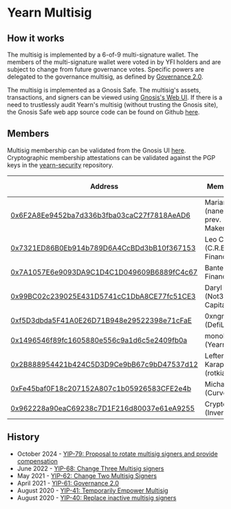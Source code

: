 # Yearn Multisig

## How it works

The multisig is implemented by a 6-of-9 multi-signature wallet. The members of the multi-signature wallet were voted in by YFI holders and are subject to change from future governance votes. Specific powers are delegated to the governance multisig, as defined by [Governance 2.0](https://gov.yearn.fi/t/yip-41-temporarily-empower-multisig/3630).

The multisig is implemented as a Gnosis Safe. The multisig's assets, transactions, and signers can be viewed using [Gnosis's Web UI](https://app.safe.global/home?safe=eth:0xFEB4acf3df3cDEA7399794D0869ef76A6EfAff52). If there is a need to trustlessly audit Yearn's multisig (without trusting the Gnosis site), the Gnosis Safe web app source code can be found on Github [here](https://github.com/safe-global/safe-wallet-web).

## Members

Multisig membership can be validated from the Gnosis UI [here](https://app.safe.global/settings/setup?safe=eth:0xFEB4acf3df3cDEA7399794D0869ef76A6EfAff52).  
Cryptographic membership attestations can be validated against the PGP keys in the [yearn-security](https://github.com/yearn/yearn-security/tree/master/keys) repository.

| Address           | Member Name          | Membership Attestation       |
|-------------------|----------------------|------------------------------|
| [0x6F2A8Ee9452ba7d336b3fba03caC27f7818AeAD6](https://etherscan.io/address/0x6F2A8Ee9452ba7d336b3fba03caC27f7818AeAD6) | Mariano Conti (nanexcool.com, prev. MakerDAO) | [Twitter](https://twitter.com/nanexcool/status/1491900804223041540) |
| [0x7321ED86B0Eb914b789D6A4CcBDd3bB10f367153](https://etherscan.io/address/0x7321ED86B0Eb914b789D6A4CcBDd3bB10f367153) | Leo Cheng (C.R.E.A.M. Finance) | [Twitter](https://twitter.com/lumbergdoteth/status/1492736002724876291) |
| [0x7A1057E6e9093DA9C1D4C1D049609B6889fC4c67](https://etherscan.io/address/0x7A1057E6e9093DA9C1D4C1D049609B6889fC4c67) | Banteg (Yearn Finance) | [Twitter](https://twitter.com/bantg/status/1285426492906909696) |
| [0x99BC02c239025E431D5741cC1DbA8CE77fc51CE3](https://etherscan.io/address/0x99BC02c239025E431D5741cC1DbA8CE77fc51CE3) | Daryl Lau (Not3Lau Capital) | [Twitter](https://twitter.com/Daryllautk/status/1285434908383444992) |
| [0xf5D3dbda5F41A0E26D71B948e29522398e71cFaE](https://etherscan.io/address/0xf5D3dbda5F41A0E26D71B948e29522398e71cFaE) | 0xngmi (DefiLlama) | [Twitter](https://twitter.com/0xngmi/status/1590047391797088257) |
| [0x1496546f89fc1605880e556c9a1d6c5e2409fb0a](https://etherscan.io/address/0x1496546f89fc1605880e556c9a1d6c5e2409fb0a) | monoloco (Yearn) | [Gist](https://gist.github.com/therealmonoloco/306ffd61c46c662bb7f8d7a09b2ffb02) |
| [0x2B888954421b424C5D3D9Ce9bB67c9bD47537d12](https://etherscan.io/address/0x2B888954421b424C5D3D9Ce9bB67c9bD47537d12) | Lefteris Karapetsas (rotkiapp) | [Twitter](https://twitter.com/LefterisJP/status/1590083336210644992) |
| [0xFe45baf0F18c207152A807c1b05926583CFE2e4b](https://etherscan.io/address/0xFe45baf0F18c207152A807c1b05926583CFE2e4b) | Michael Egorov (Curve) | [Twitter](https://x.com/newmichwill/status/1849912651163250755) |
| [0x962228a90eaC69238c7D1F216d80037e61eA9255](https://etherscan.io/address/0x962228a90eaC69238c7D1F216d80037e61eA9255) | CryptoHarry (Inverse) | [Twitter](https://x.com/0xCryptoHarry/status/1848394875659776430) |

## History

- October 2024 - [YIP-79: Proposal to rotate multisig signers and provide compensation](https://snapshot.org/#/veyfi.eth/proposal/0xc7ded2863a10154b6b520921af4ada48d64d74e5b7989f98cdf073542b2e4411)
- June 2022 - [YIP-68: Change Three Multisig signers](https://gov.yearn.fi/t/yip-68-rotate-multisig-signers/12582)
- May 2021 - [YIP-62: Change Two Multisig Signers](https://gov.yearn.fi/t/yip-62-change-two-multisig-signers/10758)
- April 2021 - [YIP-61: Governance 2.0](https://gov.yearn.fi/t/yip-61-governance-2-0/10460)
- August 2020 - [YIP-41: Temporarily Empower Multisig](https://gov.yearn.fi/t/yip-41-temporarily-empower-multisig/3630)
- August 2020 - [YIP-40: Replace inactive multisig signers](https://yips.yearn.fi/YIPS/yip-40)
